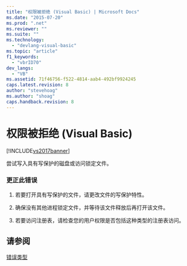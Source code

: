 ```yaml
---
title: "权限被拒绝 (Visual Basic) | Microsoft Docs"
ms.date: "2015-07-20"
ms.prod: ".net"
ms.reviewer: ""
ms.suite: ""
ms.technology: 
  - "devlang-visual-basic"
ms.topic: "article"
f1_keywords: 
  - "vbrID70"
dev_langs: 
  - "VB"
ms.assetid: 71f46756-f522-4814-aab4-492bf9924245
caps.latest.revision: 8
author: "stevehoag"
ms.author: "shoag"
caps.handback.revision: 8
---
```

# 权限被拒绝 (Visual Basic)
[!INCLUDE[vs2017banner](../../../visual-basic/includes/vs2017banner.md)]

尝试写入具有写保护的磁盘或访问锁定文件。  
  
### 更正此错误  
  
1.  若要打开具有写保护的文件，请更改文件的写保护特性。  
  
2.  确保没有其他进程锁定文件，并等待该文件释放后再打开该文件。  
  
3.  若要访问注册表，请检查您的用户权限是否包括这种类型的注册表访问。  
  
## 请参阅  
 [错误类型](../../../visual-basic/programming-guide/language-features/error-types.md)